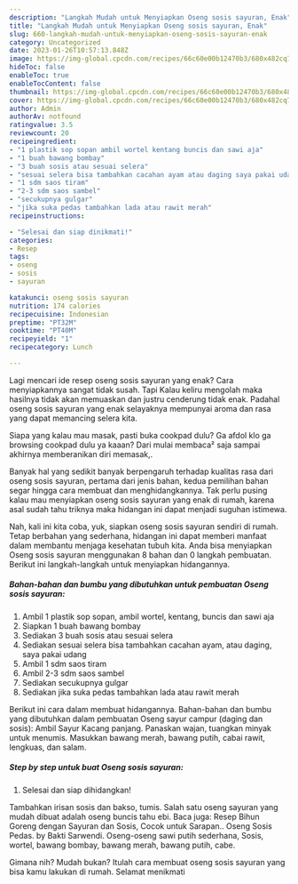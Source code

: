 ```yaml
---
description: "Langkah Mudah untuk Menyiapkan Oseng sosis sayuran, Enak"
title: "Langkah Mudah untuk Menyiapkan Oseng sosis sayuran, Enak"
slug: 660-langkah-mudah-untuk-menyiapkan-oseng-sosis-sayuran-enak
category: Uncategorized
date: 2023-01-26T10:57:13.848Z
image: https://img-global.cpcdn.com/recipes/66c60e00b12470b3/680x482cq70/oseng-sosis-sayuran-foto-resep-utama.jpg
hideToc: false
enableToc: true
enableTocContent: false
thumbnail: https://img-global.cpcdn.com/recipes/66c60e00b12470b3/680x482cq70/oseng-sosis-sayuran-foto-resep-utama.jpg
cover: https://img-global.cpcdn.com/recipes/66c60e00b12470b3/680x482cq70/oseng-sosis-sayuran-foto-resep-utama.jpg
author: Admin
authorAv: notfound
ratingvalue: 3.5
reviewcount: 20
recipeingredient:
- "1 plastik sop sopan ambil wortel kentang buncis dan sawi aja"
- "1 buah bawang bombay"
- "3 buah sosis atau sesuai selera"
- "sesuai selera bisa tambahkan cacahan ayam atau daging saya pakai udang"
- "1 sdm saos tiram"
- "2-3 sdm saos sambel"
- "secukupnya gulgar"
- "jika suka pedas tambahkan lada atau rawit merah"
recipeinstructions:

- "Selesai dan siap dinikmati!"
categories:
- Resep
tags:
- oseng
- sosis
- sayuran

katakunci: oseng sosis sayuran 
nutrition: 174 calories
recipecuisine: Indonesian
preptime: "PT32M"
cooktime: "PT40M"
recipeyield: "1"
recipecategory: Lunch

---
```



Lagi mencari ide resep oseng sosis sayuran yang enak? Cara menyiapkannya sangat tidak susah. Tapi Kalau keliru mengolah maka hasilnya tidak akan memuaskan dan justru cenderung tidak enak. Padahal oseng sosis sayuran yang enak selayaknya mempunyai aroma dan rasa yang dapat memancing selera kita.


Siapa yang kalau mau masak, pasti buka cookpad dulu? Ga afdol klo ga browsing cookpad dulu ya kaaan? Dari mulai membaca² saja sampai akhirnya memberanikan diri memasak,.

Banyak hal yang sedikit banyak berpengaruh terhadap kualitas rasa dari oseng sosis sayuran, pertama dari jenis bahan, kedua pemilihan bahan segar hingga cara membuat dan menghidangkannya. Tak perlu pusing kalau mau menyiapkan oseng sosis sayuran yang enak di rumah, karena asal sudah tahu triknya maka hidangan ini dapat menjadi suguhan istimewa.


Nah, kali ini kita coba, yuk, siapkan oseng sosis sayuran sendiri di rumah. Tetap berbahan yang sederhana, hidangan ini dapat memberi manfaat dalam membantu menjaga kesehatan tubuh kita. Anda bisa menyiapkan Oseng sosis sayuran menggunakan 8 bahan dan 0 langkah pembuatan. Berikut ini langkah-langkah untuk menyiapkan hidangannya.

<!--inarticleads1-->

##### Bahan-bahan dan bumbu yang dibutuhkan untuk pembuatan Oseng sosis sayuran:

1. Ambil 1 plastik sop sopan, ambil wortel, kentang, buncis dan sawi aja
1. Siapkan 1 buah bawang bombay
1. Sediakan 3 buah sosis atau sesuai selera
1. Sediakan sesuai selera bisa tambahkan cacahan ayam, atau daging, saya pakai udang
1. Ambil 1 sdm saos tiram
1. Ambil 2-3 sdm saos sambel
1. Sediakan secukupnya gulgar
1. Sediakan jika suka pedas tambahkan lada atau rawit merah


Berikut ini cara dalam membuat hidangannya. Bahan-bahan dan bumbu yang dibutuhkan dalam pembuatan Oseng sayur campur (daging dan sosis): Ambil Sayur Kacang panjang. Panaskan wajan, tuangkan minyak untuk menumis. Masukkan bawang merah, bawang putih, cabai rawit, lengkuas, dan salam. 

<!--inarticleads2-->

##### Step by step untuk buat Oseng sosis sayuran:


1. Selesai dan siap dihidangkan!

Tambahkan irisan sosis dan bakso, tumis. Salah satu oseng sayuran yang mudah dibuat adalah oseng buncis tahu ebi. Baca juga: Resep Bihun Goreng dengan Sayuran dan Sosis, Cocok untuk Sarapan.. Oseng Sosis Pedas. by Bakti Sarwendi. Oseng-oseng sawi putih sederhana, Sosis, wortel, bawang bombay, bawang merah, bawang putih, cabe. 

Gimana nih? Mudah bukan? Itulah cara membuat oseng sosis sayuran yang bisa kamu lakukan di rumah. Selamat menikmati
